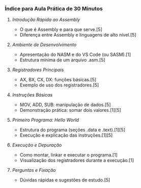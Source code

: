 ### Índice para Aula Prática de 30 Minutos

1. *Introdução Rápida ao Assembly*
   - O que é Assembly e para que serve.[5]
   - Diferença entre Assembly e linguagens de alto nível.[5]

2. *Ambiente de Desenvolvimento*
   - Apresentação do NASM e do VS Code (ou SASM).[1]
   - Estrutura mínima de um arquivo .asm.[5]

3. *Registradores Principais*
   - AX, BX, CX, DX: funções básicas.[5]
   - Exemplo de uso dos registradores.[5]

4. *Instruções Básicas*
   - MOV, ADD, SUB: manipulação de dados.[5]
   - Demonstração prática: somar dois valores.[1][5]

5. *Primeiro Programa: Hello World*
   - Estrutura do programa (seções .data e .text).[1][5]
   - Execução e explicação das instruções.[1][5]

6. *Execução e Depuração*
   - Como montar, linkar e executar o programa.[1]
   - Visualização dos registradores durante a execução.[1]

7. *Perguntas e Fixação*
   - Dúvidas rápidas e sugestões de estudo.[5]

